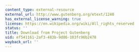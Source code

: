 ```yaml
---
content_type: external-resource
external_url: http://www.gutenberg.org/etext/1240
has_external_license_warning: true
license: https://en.wikipedia.org/wiki/All_rights_reserved
status: ''
title: Download from Project Gutenberg
uid: ef541161-2af3-483b-9d86-103fc96b2478
wayback_url: ''
---
```

